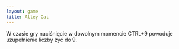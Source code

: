 ```yaml
---
layout: game
title: Alley Cat
---
```


W czasie gry naciśnięcie w dowolnym momencie CTRL+9 powoduje
uzupełnienie liczby żyć do 9.
